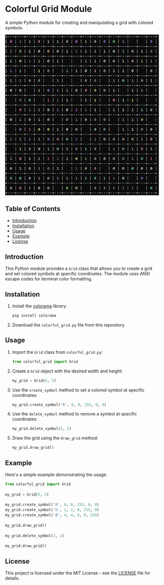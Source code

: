 # Colorful Grid Module

A simple Python module for creating and manipulating a grid with colored symbols.

![Colorful Grid](https://github.com/agx-r/colorful-grid/raw/main/pic.jpg)

## Table of Contents

- [Introduction](#introduction)
- [Installation](#installation)
- [Usage](#usage)
- [Example](#example)
- [License](#license)

## Introduction

This Python module provides a `Grid` class that allows you to create a grid and set colored symbols at specific coordinates. The module uses ANSI escape codes for terminal color formatting.

## Installation

1. Install the [colorama](https://pypi.org/project/colorama/) library:

    ```bash
    pip install colorama
    ```

2. Download the `colorful_grid.py` file from this repository.

## Usage

1. Import the `Grid` class from `colorful_grid.py`:

    ```python
    from colorful_grid import Grid
    ```

2. Create a `Grid` object with the desired width and height:

    ```python
    my_grid = Grid(5, 5)
    ```

3. Use the `create_symbol` method to set a colored symbol at specific coordinates:

    ```python
    my_grid.create_symbol('R', 0, 0, 255, 0, 0)
    ```

4. Use the `delete_symbol` method to remove a symbol at specific coordinates:

    ```python
    my_grid.delete_symbol(2, 2)
    ```

5. Draw the grid using the `draw_grid` method:

    ```python
    my_grid.draw_grid()
    ```

## Example

Here's a simple example demonstrating the usage:

```python
from colorful_grid import Grid

my_grid = Grid(5, 5)

my_grid.create_symbol('R', 0, 0, 255, 0, 0)
my_grid.create_symbol('G', 2, 2, 0, 255, 0)
my_grid.create_symbol('B', 4, 4, 0, 0, 255)

my_grid.draw_grid()

my_grid.delete_symbol(2, 2)

my_grid.draw_grid()
```

## License

This project is licensed under the MIT License - see the [LICENSE](LICENSE) file for details.

